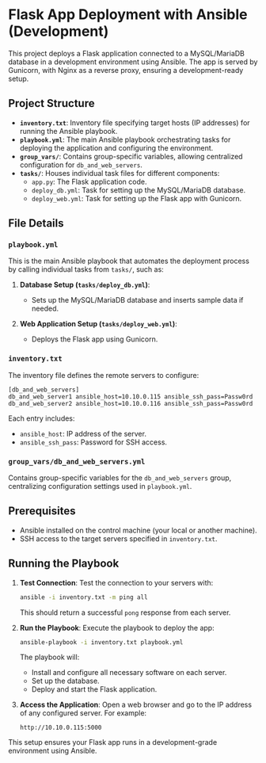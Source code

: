 
# Flask App Deployment with Ansible (Development)

This project deploys a Flask application connected to a MySQL/MariaDB database in a development environment using Ansible. The app is served by Gunicorn, with Nginx as a reverse proxy, ensuring a development-ready setup.

## Project Structure

- **`inventory.txt`**: Inventory file specifying target hosts (IP addresses) for running the Ansible playbook.
- **`playbook.yml`**: The main Ansible playbook orchestrating tasks for deploying the application and configuring the environment.
- **`group_vars/`**: Contains group-specific variables, allowing centralized configuration for `db_and_web_servers`.
- **`tasks/`**: Houses individual task files for different components:
  - `app.py`: The Flask application code.
  - `deploy_db.yml`: Task for setting up the MySQL/MariaDB database.
  - `deploy_web.yml`: Task for setting up the Flask app with Gunicorn.

## File Details

### `playbook.yml`

This is the main Ansible playbook that automates the deployment process by calling individual tasks from `tasks/`, such as:

1. **Database Setup (`tasks/deploy_db.yml`)**:
   - Sets up the MySQL/MariaDB database and inserts sample data if needed.

2. **Web Application Setup (`tasks/deploy_web.yml`)**:
   - Deploys the Flask app using Gunicorn.

### `inventory.txt`

The inventory file defines the remote servers to configure:

```plaintext
[db_and_web_servers]
db_and_web_server1 ansible_host=10.10.0.115 ansible_ssh_pass=Passw0rd
db_and_web_server2 ansible_host=10.10.0.116 ansible_ssh_pass=Passw0rd
```

Each entry includes:
- `ansible_host`: IP address of the server.
- `ansible_ssh_pass`: Password for SSH access.

### `group_vars/db_and_web_servers.yml`

Contains group-specific variables for the `db_and_web_servers` group, centralizing configuration settings used in `playbook.yml`.

## Prerequisites

- Ansible installed on the control machine (your local or another machine).
- SSH access to the target servers specified in `inventory.txt`.

## Running the Playbook

1. **Test Connection**:
   Test the connection to your servers with:

   ```bash
   ansible -i inventory.txt -m ping all
   ```

   This should return a successful `pong` response from each server.

2. **Run the Playbook**:
   Execute the playbook to deploy the app:

   ```bash
   ansible-playbook -i inventory.txt playbook.yml
   ```

   The playbook will:
   - Install and configure all necessary software on each server.
   - Set up the database.
   - Deploy and start the Flask application.

3. **Access the Application**:
   Open a web browser and go to the IP address of any configured server. For example:

   ```
   http://10.10.0.115:5000
   ```

This setup ensures your Flask app runs in a development-grade environment using Ansible.
